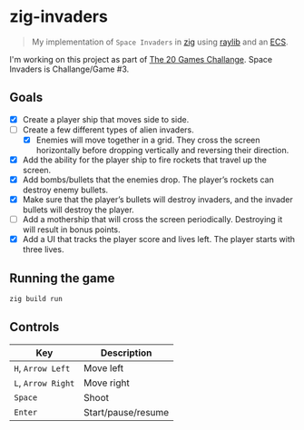 # zig-invaders

> My implementation of `Space Invaders` in [zig](https://ziglang.org/) using [raylib](https://github.com/Not-Nik/raylib-zig) and an [ECS](https://github.com/prime31/zig-ecs).

I'm working on this project as part of [The 20 Games Challange](https://20_games_challenge.gitlab.io/). Space Invaders is Challange/Game #3.

## Goals

- [x] Create a player ship that moves side to side.
- [ ] Create a few different types of alien invaders.
  - [x] Enemies will move together in a grid. They cross the screen horizontally before dropping vertically and reversing their direction.
- [x] Add the ability for the player ship to fire rockets that travel up the screen.
- [x] Add bombs/bullets that the enemies drop. The player’s rockets can destroy enemy bullets.
- [x] Make sure that the player’s bullets will destroy invaders, and the invader bullets will destroy the player.
- [ ] Add a mothership that will cross the screen periodically. Destroying it will result in bonus points.
- [x] Add a UI that tracks the player score and lives left. The player starts with three lives.

## Running the game

```sh
zig build run
```

## Controls

| Key                | Description        |
| ------------------ | ------------------ |
| `H`, `Arrow Left`  | Move left          |
| `L`, `Arrow Right` | Move right         |
| `Space`            | Shoot              |
| `Enter`            | Start/pause/resume |

